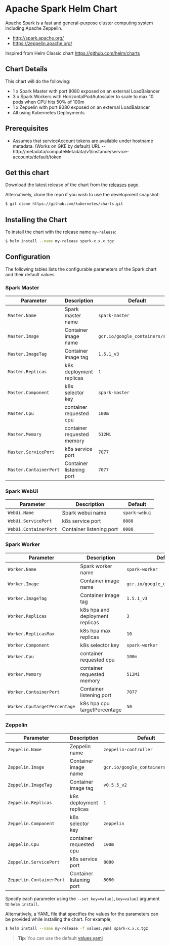 # Apache Spark Helm Chart

Apache Spark is a fast and general-purpose cluster computing system including Apache Zeppelin.

* http://spark.apache.org/
* https://zeppelin.apache.org/

Inspired from Helm Classic chart https://github.com/helm/charts

## Chart Details
This chart will do the following:

* 1 x Spark Master with port 8080 exposed on an external LoadBalancer
* 3 x Spark Workers with HorizontalPodAutoscaler to scale to max 10 pods when CPU hits 50% of 100m
* 1 x Zeppelin with port 8080 exposed on an external LoadBalancer
* All using Kubernetes Deployments

## Prerequisites

* Assumes that serviceAccount tokens are available under hostname metadata. (Works on GKE by default) URL -- http://metadata/computeMetadata/v1/instance/service-accounts/default/token

## Get this chart

Download the latest release of the chart from the [releases](../../../releases) page.

Alternatively, clone the repo if you wish to use the development snapshot:

```bash
$ git clone https://github.com/kubernetes/charts.git
```

## Installing the Chart

To install the chart with the release name `my-release`:

```bash
$ helm install --name my-release spark-x.x.x.tgz
```

## Configuration

The following tables lists the configurable parameters of the Spark chart and their default values.

### Spark Master

|       Parameter       |           Description            |                         Default                          |
|-----------------------|----------------------------------|----------------------------------------------------------|
| `Master.Name`         | Spark master name                | `spark-master`                                           |
| `Master.Image`        | Container image name             | `gcr.io/google_containers/spark`                         |
| `Master.ImageTag`     | Container image tag              | `1.5.1_v3`                                               |
| `Master.Replicas`     | k8s deployment replicas          | `1`                                                      |
| `Master.Component`    | k8s selector key                 | `spark-master`                                           |
| `Master.Cpu`          | container requested cpu          | `100m`                                                   |
| `Master.Memory`          | container requested memory          | `512Mi`                                                   |
| `Master.ServicePort`  | k8s service port                 | `7077`                                                   |
| `Master.ContainerPort`| Container listening port         | `7077`                                                   |

### Spark WebUi

|       Parameter       |           Description            |                         Default                          |
|-----------------------|----------------------------------|----------------------------------------------------------|
| `WebUi.Name`          | Spark webui name                 | `spark-webui`                                            |
| `WebUi.ServicePort`   | k8s service port                 | `8080`                                                   |
| `WebUi.ContainerPort` | Container listening port         | `8080`                                                   |

### Spark Worker

|       Parameter       |           Description            |                         Default                          |
|-----------------------|----------------------------------|----------------------------------------------------------|
| `Worker.Name`         | Spark worker name                | `spark-worker`                                           |
| `Worker.Image`        | Container image name             | `gcr.io/google_containers/spark`                         |
| `Worker.ImageTag`     | Container image tag              | `1.5.1_v3`                                               |
| `Worker.Replicas`     | k8s hpa and deployment replicas  | `3`                                                      |
| `Worker.ReplicasMax`  | k8s hpa max replicas          | `10`                                                      |
| `Worker.Component`    | k8s selector key                 | `spark-worker`                                           |
| `Worker.Cpu`          | container requested cpu          | `100m`                                                   |
| `Worker.Memory`          | container requested memory          | `512Mi`                                                   |
| `Worker.ContainerPort`| Container listening port         | `7077`                                                   |
| `Worker.CpuTargetPercentage`| k8s hpa cpu targetPercentage | `50`                                                   |



### Zeppelin

|       Parameter         |           Description            |                         Default                          |
|-------------------------|----------------------------------|----------------------------------------------------------|
| `Zeppelin.Name`         | Zeppelin name                    | `zeppelin-controller`                                    |
| `Zeppelin.Image`        | Container image name             | `gcr.io/google_containers/zeppelin`                      |
| `Zeppelin.ImageTag`     | Container image tag              | `v0.5.5_v2`                                              |
| `Zeppelin.Replicas`     | k8s deployment replicas          | `1`                                                      |
| `Zeppelin.Component`    | k8s selector key                 | `zeppelin`                                               |
| `Zeppelin.Cpu`          | container requested cpu          | `100m`                                                   |
| `Zeppelin.ServicePort`  | k8s service port                 | `8080`                                                   |
| `Zeppelin.ContainerPort`| Container listening port         | `8080`                                                   |


Specify each parameter using the `--set key=value[,key=value]` argument to `helm install`.

Alternatively, a YAML file that specifies the values for the parameters can be provided while installing the chart. For example,

```bash
$ helm install --name my-release -f values.yaml spark-x.x.x.tgz
```

> **Tip**: You can use the default [values.yaml](values.yaml)
